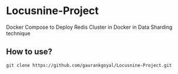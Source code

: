 # Locusnine-Project

Docker Compose to Deploy Redis Cluster in Docker in Data Sharding technique

## How to use?

```git clone https://github.com/gaurankgoyal/Locusnine-Project.git```
